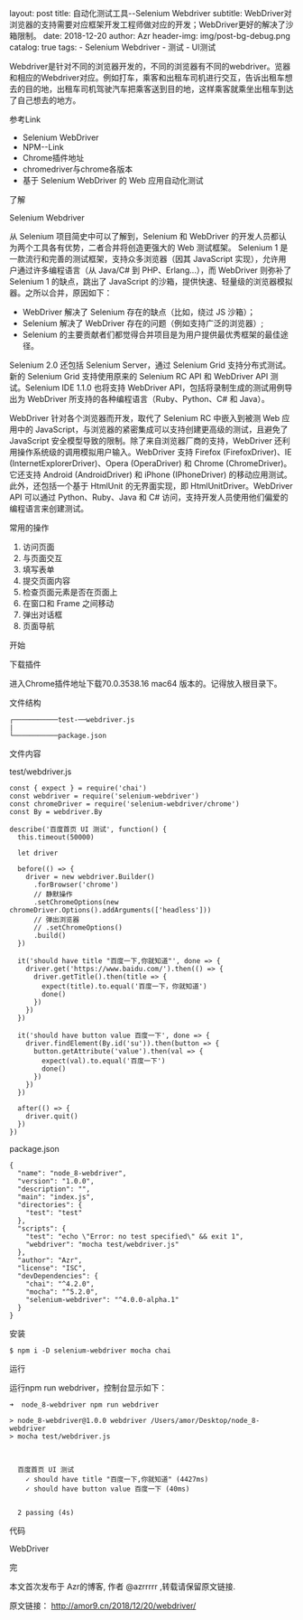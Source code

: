 layout:     post
title:      自动化测试工具--Selenium Webdriver
subtitle:   WebDriver对浏览器的支持需要对应框架开发工程师做对应的开发；WebDriver更好的解决了沙箱限制。
date:      2018-12-20
author:     Azr
header-img: img/post-bg-debug.png
catalog: true
tags:
    - Selenium Webdriver
    - 测试
    - UI测试


Webdriver是针对不同的浏览器开发的，不同的浏览器有不同的webdriver。览器和相应的Webdriver对应。例如打车，乘客和出租车司机进行交互，告诉出租车想去的目的地，出租车司机驾驶汽车把乘客送到目的地，这样乘客就乘坐出租车到达了自己想去的地方。

参考Link

- Selenium WebDriver
- NPM--Link
- Chrome插件地址
- chromedriver与chrome各版本
- 基于 Selenium WebDriver 的 Web 应用自动化测试

了解

Selenium Webdriver

从 Selenium 项目简史中可以了解到，Selenium 和 WebDriver 的开发人员都认为两个工具各有优势，二者合并将创造更强大的 Web 测试框架。 Selenium 1 是一款流行和完善的测试框架，支持众多浏览器（因其 JavaScript 实现），允许用户通过许多编程语言（从 Java/C# 到 PHP、Erlang...），而 WebDriver 则弥补了 Selenium 1 的缺点，跳出了 JavaScript 的沙箱，提供快速、轻量级的浏览器模拟器。之所以合并，原因如下：

- WebDriver 解决了 Selenium 存在的缺点（比如，绕过 JS 沙箱）；
- Selenium 解决了 WebDriver 存在的问题（例如支持广泛的浏览器）;
- Selenium 的主要贡献者们都觉得合并项目是为用户提供最优秀框架的最佳途径。

Selenium 2.0 还包括 Selenium Server，通过 Selenium Grid 支持分布式测试。新的 Selenium Grid 支持使用原来的 Selenium RC API 和 WebDriver API 测试。Selenium IDE 1.1.0 也将支持 WebDriver API，包括将录制生成的测试用例导出为 WebDriver 所支持的各种编程语言（Ruby、Python、C# 和 Java）。

WebDriver 针对各个浏览器而开发，取代了 Selenium RC 中嵌入到被测 Web 应用中的 JavaScript，与浏览器的紧密集成可以支持创建更高级的测试，且避免了 JavaScript 安全模型导致的限制。除了来自浏览器厂商的支持，WebDriver 还利用操作系统级的调用模拟用户输入。WebDriver 支持 Firefox (FirefoxDriver)、IE (InternetExplorerDriver)、Opera (OperaDriver) 和 Chrome (ChromeDriver)。它还支持 Android (AndroidDriver) 和 iPhone (IPhoneDriver) 的移动应用测试。此外，还包括一个基于 HtmlUnit 的无界面实现，即 HtmlUnitDriver。WebDriver API 可以通过 Python、Ruby、Java 和 C# 访问，支持开发人员使用他们偏爱的编程语言来创建测试。

常用的操作

1. 访问页面
2. 与页面交互
3. 填写表单
4. 提交页面内容
5. 检查页面元素是否在页面上
6. 在窗口和 Frame 之间移动
7. 弹出对话框
8. 页面导航

开始

下载插件

进入Chrome插件地址下载70.0.3538.16 mac64 版本的。记得放入根目录下。

文件结构

    ┌───────────test-──webdriver.js
    |              
    └───────────package.json

文件内容

test/webdriver.js

    const { expect } = require('chai')
    const webdriver = require('selenium-webdriver')
    const chromeDriver = require('selenium-webdriver/chrome')
    const By = webdriver.By
    
    describe('百度首页 UI 测试', function() {
      this.timeout(50000)
    
      let driver
    
      before(() => {
        driver = new webdriver.Builder()
          .forBrowser('chrome')
          // 静默操作
          .setChromeOptions(new chromeDriver.Options().addArguments(['headless']))
          // 弹出浏览器
          // .setChromeOptions()
          .build()
      })
    
      it('should have title "百度一下,你就知道"', done => {
        driver.get('https://www.baidu.com/').then(() => {
          driver.getTitle().then(title => {
            expect(title).to.equal('百度一下，你就知道')
            done()
          })
        })
      })
    
      it('should have button value 百度一下', done => {
        driver.findElement(By.id('su')).then(button => {
          button.getAttribute('value').then(val => {
            expect(val).to.equal('百度一下')
            done()
          })
        })
      })
    
      after(() => {
        driver.quit()
      })
    })
    

package.json

    {
      "name": "node_8-webdriver",
      "version": "1.0.0",
      "description": "",
      "main": "index.js",
      "directories": {
        "test": "test"
      },
      "scripts": {
        "test": "echo \"Error: no test specified\" && exit 1",
        "webdriver": "mocha test/webdriver.js"
      },
      "author": "Azr",
      "license": "ISC",
      "devDependencies": {
        "chai": "^4.2.0",
        "mocha": "^5.2.0",
        "selenium-webdriver": "^4.0.0-alpha.1"
      }
    }
    

安装 

    $ npm i -D selenium-webdriver mocha chai

运行

运行npm run webdriver，控制台显示如下：

    ➜  node_8-webdriver npm run webdriver
    
    > node_8-webdriver@1.0.0 webdriver /Users/amor/Desktop/node_8-webdriver
    > mocha test/webdriver.js
    
    
    
      百度首页 UI 测试
        ✓ should have title "百度一下,你就知道" (4427ms)
        ✓ should have button value 百度一下 (40ms)
    
    
      2 passing (4s)
    

代码

WebDriver

完

本文首次发布于 Azr的博客, 作者 @azrrrrr ,转载请保留原文链接.

原文链接： http://amor9.cn/2018/12/20/webdriver/


